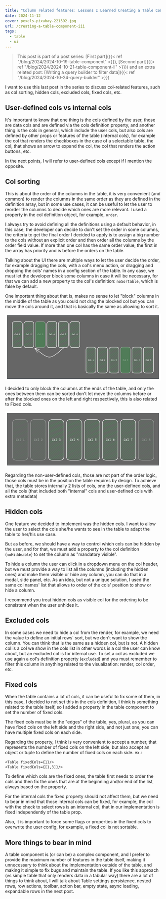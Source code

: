 ```yaml
---
title: "Column related features: Lessons I Learned Creating a Table Component (part III)"
date: 2024-11-12
cover: pexels-pixabay-221392.jpg
url: /creating-a-table-component-iii
tags:
  - table
  - ui
---
```


> This post is part of a post series: [First part]({{< ref "/blog/2024/2024-10-19-table-component" >}}), [Second part]({{< ref "/blog/2024/2024-10-21-table-component-ii" >}})) and an extra related post: [Writing a query builder to filter data]({{< ref "/blog/2024/2024-10-24-query-builder" >}})

I want to use this last post in the series to discuss col-related features, such as col sorting, hidden cols, excluded cols, fixed cols, etc.

## User-defined cols vs internal cols
It's important to know that one thing is the cols defined by the user, those are data cols and are defined via the cols definition property, and another thing is the cols in general, which include the user cols, but also cols are defined by other props or features of the table (internal cols), for example the col that renders the checkboxes in the case of a selectable table, the col, that shows an arrow to expand the col, the col that renders the action buttons, etc.

In the next points, I will refer to user-defined cols except if I mention the opposite.

## Col sorting
This is about the order of the columns in the table, it is very convenient (and common) to render the columns in the same order as they are defined in the definition array, but in some use cases, it can be useful to let the user to reorder the columns to decide which ones are more relevant.
I used a property in the col definition object, for example, `order`.

I always try to avoid defining all the definitions using a default behavior, in this case, the developer can decide to don't set the order in some columns, the criteria to get the final order I decided to apply is to assign a big number to the cols without an explicit order and then order all the columns by the order field value. If more than one col has the same order value, the first in the array has priority and is before the orders on the table.

Talking about the UI there are multiple ways to let the user decide the order, for example dragging the cols, with a col's menu action, or dragging and dropping the cols' names in a config section of the table. In any case, we must let the developer block some columns in case it will be necessary, for that we can add a new property to the col's definition: `noSortable`, which is false by default.

One important thing about that is, makes no sense to let "block" columns in the middle of the table as you could not drag the blocked col but you can move the cols around it, and that is basically the same as allowing to sort it.

![Sort cols](sort01.png)

I decided to only block the columns at the ends of the table, and only the ones between them can be sorted don't let move the columns before or after the blocked ones on the left and right respectively, this is also related to Fixed cols.

![Sorting cols ends](img.png)

Regarding the non-user-defined cols, those are not part of the order logic, those cols must be in the position the table requires by design. To achieve that, the table stores internally 2 lists of cols, one the user-defined cols, and all the cols (that included both "internal" cols and user-defined cols with extra metadata)

## Hidden cols

One feature we decided to implement was the hidden cols. I want to allow the user to select the cols she/he wants to see in the table to adapt the table to her/his use case.

But as before, we should have a way to control which cols can be hidden by the user, and for that, we must add a property to the col definition (`noHiddeable`) to set the column as "mandatory visible".

To hide a column the user can click in a dropdown menu on the col header, but we must provide a way to list all the columns (including the hidden ones) and make them visible or hide any column, you can do that in a modal, side panel, etc. As an idea, but not a unique solution, I used the same col names' list that allows to order of the cols' position to show or hide a column.

I recommend you treat hidden cols as visible col for the ordering to be consistent when the user unhides it.

## Excluded cols

In some cases we need to hide a col from the render, for example, we need the value to define an initial rows' sort, but we don't want to show the column. You can think that is the same as a hidden col, but is not. A hidden col is a col we show in the cols list in other words is a col the user can know about, but an excluded col is for internal use.
To set a col as excluded we use again a col's definition property (`excluded`) and you must remember to filter this column in anything related to the visualization: render, col order, etc.

## Fixed cols

When the table contains a lot of cols, it can be useful to fix some of them, in this case, I decided to not set this in the cols definition, I think is something related to the table itself, so I added a property in the table component to set the number of fixed cols.

The fixed cols must be in the "edges" of the table, yes, plural, as you can have fixed cols on the left side and the right side, and not just one, you can have multiple fixed cols on each side.

Regarding the property, I think is very convenient to accept a number, that represents the number of fixed cols on the left side, but also accept an object or tuple to define the number of fixed cols on each side. ex.:

```tsx
<Table fixedCols={1}/>
<Table fixedCols={[1,3]}/>
```
To define which cols are the fixed ones, the table first needs to order the cols and then fix the ones that are at the beginning and/or end of the list, always based on the property.

For the internal cols the fixed property should not affect them, but we need to bear in mind that those internal cols can be fixed, for example, the col with the check to select rows is an internal col, that in our implementation is fixed independently of the table prop.

Also, it is important to force some flags or properties in the fixed cols to overwrite the user config, for example, a fixed col is not sortable.

## More things to bear in mind

A table component is (or can be) a complex component, and I prefer to provide the maximum number of features in the table itself, making it unnecessary to think about the implementation outside of the table, and making it simple to fix bugs and maintain the table. If you like this approach (vs simple table that only renders data in a tabular way) there are a lot of things to think about, I will talk about Table settings persistence, nested rows, row actions, toolbar, action bar, empty state, async loading, expandable rows in the next post.
